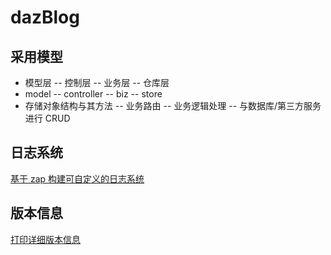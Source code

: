 # dazBlog

## 采用模型
- 模型层 -- 控制层 -- 业务层 -- 仓库层
- model -- controller -- biz -- store
- 存储对象结构与其方法 -- 业务路由 -- 业务逻辑处理 -- 与数据库/第三方服务进行 CRUD

## 日志系统
[基于 zap 构建可自定义的日志系统](./internal/pkg/log/README.md)

## 版本信息
[打印详细版本信息](./pkg/version/README.md)